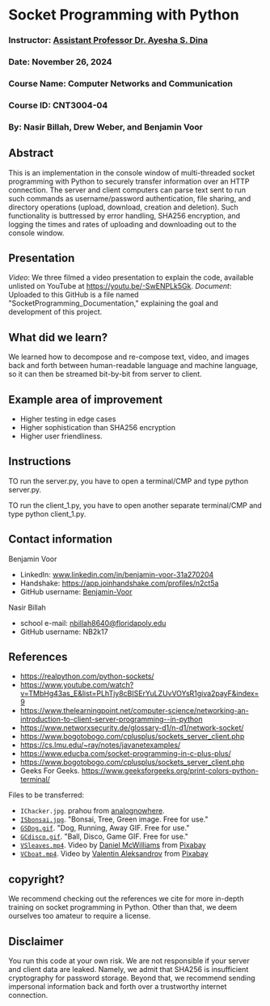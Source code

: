 # Socket Programming with Python

### Instructor: <a href="https://floridapoly.edu/directory/faculty/ayesha-dina.php">Assistant Professor Dr. Ayesha S. Dina</a>
### Date: November 26, 2024
### Course Name: Computer Networks and Communication
### Course ID: CNT3004-04
### By: Nasir Billah, Drew Weber, and Benjamin Voor

## Abstract

This is an implementation in the console window of multi-threaded socket programming with Python to securely transfer information over an HTTP connection. The server and client computers can parse text sent to run such commands as username/password authentication, file sharing, and directory operations (upload, download, creation and deletion). Such functionality is buttressed by error handling, SHA256 encryption, and logging the times and rates of uploading and downloading out to the console window.

## Presentation

_Video_: We three filmed a video presentation to explain the code, available unlisted on YouTube at https://youtu.be/-SwENPLk5Gk.
_Document_: Uploaded to this GitHub is a file named "SocketProgramming_Documentation," explaining the goal and development of this project.


## What did we learn?

We learned how to decompose and re-compose text, video, and images back and forth between human-readable language and machine language, so it can then be streamed bit-by-bit from server to client.

## Example area of improvement
* Higher testing in edge cases
* Higher sophistication than SHA256 encryption
* Higher user friendliness.

## Instructions

TO run the server.py, you have to open a terminal/CMP and type python server.py.

TO run the client_1.py, you have to open another separate terminal/CMP and type python client_1.py.

## Contact information
Benjamin Voor
* LinkedIn: www.linkedin.com/in/benjamin-voor-31a270204
* Handshake: https://app.joinhandshake.com/profiles/n2ct5a
* GitHub username: [Benjamin-Voor](https://github.com/Benjamin-Voor)

Nasir Billah
* school e-mail: nbillah8640@floridapoly.edu
* GitHub username: NB2k17

## References
* https://realpython.com/python-sockets/
* https://www.youtube.com/watch?v=TMbHg43as_E&list=PLhTjy8cBISErYuLZUvVOYsR1giva2payF&index=9
* https://www.thelearningpoint.net/computer-science/networking-an-introduction-to-client-server-programming--in-python
* https://www.networxsecurity.de/glossary-d1/n-d1/network-socket/
* https://www.bogotobogo.com/cplusplus/sockets_server_client.php
* https://cs.lmu.edu/~ray/notes/javanetexamples/
* https://www.educba.com/socket-programming-in-c-plus-plus/
* https://www.bogotobogo.com/cplusplus/sockets_server_client.php
* Geeks For Geeks. https://www.geeksforgeeks.org/print-colors-python-terminal/

Files to be transferred:
* `IChacker.jpg`. prahou from [analognowhere](https://www.analognowhere.com/). 
* [`ISbonsai.jpg`](https://pixabay.com/photos/bonsai-tree-green-plant-small-316573/). "Bonsai, Tree, Green image. Free for use." 
* [`GSDog.gif`](https://pixabay.com/gifs/dog-running-away-golden-retriever-7011/). "Dog, Running, Away GIF. Free for use." 
* [`GCdisco.gif`](https://pixabay.com/gifs/ball-disco-game-party-bright-11083/). "Ball, Disco, Game GIF. Free for use."
* [`VSleaves.mp4`](https://pixabay.com/videos/leaves-water-river-stream-autumn-240320/). Video by <a href="https://pixabay.com/users/mcpix22-26289376/?utm_source=link-attribution&utm_medium=referral&utm_campaign=video&utm_content=240320">Daniel McWilliams</a> from <a href="https://pixabay.com//?utm_source=link-attribution&utm_medium=referral&utm_campaign=video&utm_content=240320">Pixabay</a>
* [`VCboat.mp4`](https://pixabay.com/videos/ship-vessel-sea-boat-ocean-water-237249/). Video by <a href="https://pixabay.com/users/valentin_aleksandrov-33184095/?utm_source=link-attribution&utm_medium=referral&utm_campaign=video&utm_content=237249">Valentin Aleksandrov</a> from <a href="https://pixabay.com//?utm_source=link-attribution&utm_medium=referral&utm_campaign=video&utm_content=237249">Pixabay</a>

## copyright?

We recommend checking out the references we cite for more in-depth training on socket programming in Python. Other than that, we deem ourselves too amateur to require a license.

## Disclaimer
You run this code at your own risk. We are not responsible if your server and client data are leaked. Namely, we admit that SHA256 is insufficient cryptography for password storage. Beyond that, we recommend sending impersonal information back and forth over a trustworthy internet connection.
